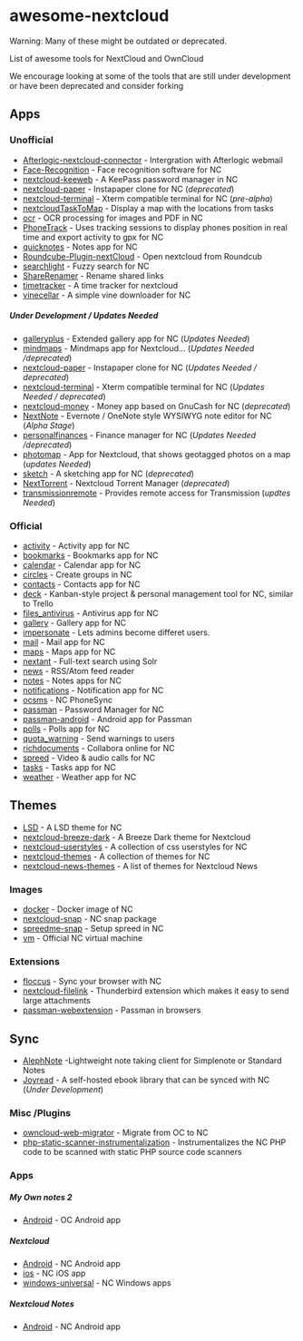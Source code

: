 # awesome-nextcloud
Warning: Many of these might be outdated or deprecated.

List of awesome tools for NextCloud and OwnCloud

We encourage looking at some of the tools that are still under development or have been deprecated and consider forking
## Apps
### Unofficial
* [Afterlogic-nextcloud-connector](https://github.com/afterlogic/nextcloud-connector) - Intergration with Afterlogic webmail
* [Face-Recognition](https://github.com/matiasdelellis/facerecognition) - Face recognition software for NC
* [nextcloud-keeweb](https://github.com/jhass/nextcloud-keeweb) - A KeePass password manager in NC
* [nextcloud-paper](https://github.com/andreasjacobsen93/nextcloud-paper) - Instapaper clone for NC (*deprecated*)
* [nextcloud-terminal](https://github.com/gabor-udvari/nextcloud-terminal) - Xterm compatible terminal for NC (*pre-alpha*)
* [nextcloudTaskToMap](https://github.com/valentinbonneaud/nextcloudTaskToMap) - Display a map with the locations from tasks
* [ocr](https://github.com/janis91/ocr) - OCR processing for images and PDF in NC
* [PhoneTrack](https://gitlab.com/eneiluj/phonetrack-oc) - Uses tracking sessions to display phones position in real time and export activity to gpx for NC
* [quicknotes](https://github.com/matiasdelellis/quicknotes) - Notes app for NC
* [Roundcube-Plugin-nextCloud](https://github.com/texxasrulez/Roundcube-Plugin-nextCloud) - Open nextcloud from Roundcub
* [searchlight](https://github.com/icewind1991/searchlight) - Fuzzy search for NC
* [ShareRenamer](https://github.com/DecaTec/sharerenamer) - Rename shared links
* [timetracker](https://github.com/jakobsack/timetracker) - A time tracker for nextcloud
* [vinecellar](https://github.com/ChristophWurst/vinecellar) - A simple vine downloader for NC
##### Under Development / Updates Needed
* [galleryplus](https://github.com/oparoz/galleryplus) - Extended gallery app for NC  (*Updates Needed*)
* [mindmaps](https://github.com/splitt3r/mindmaps) - Mindmaps app for Nextcloud... (*Updates Needed /deprecated*)
* [nextcloud-paper](https://github.com/andreasjacobsen93/nextcloud-paper) - Instapaper clone for NC (*Updates Needed / deprecated*)
* [nextcloud-terminal](https://github.com/gabor-udvari/nextcloud-terminal) - Xterm compatible terminal for NC (*Updates Needed / deprecated*)
* [nextcloud-money](https://github.com/powerpaul17/nc_money) - Money app based on GnuCash for NC (*deprecated*)
* [NextNote](https://github.com/brantje/nextnote) - Evernote / OneNote style WYSIWYG note editor for NC (*Alpha Stage*)
* [personalfinances](https://github.com/matiasdelellis/personalfinances) - Finance manager for NC (*Updates Needed /deprecated*)
* [photomap](https://github.com/doc-sebastian/PhotoMap) - App for Nextcloud, that shows geotagged photos on a map (*updates Needed*)
* [sketch](https://github.com/ChristophWurst/sketch) - A sketching app for NC (*deprecated*)
* [NextTorrent](https://github.com/self20/NextTorrent) - Nextcloud Torrent Manager (*deprecated*)
* [transmissionremote](https://github.com/jure965/transmissionremote) - Provides remote access for Transmission (*updtes Needed*)


### Official
* [activity](https://github.com/nextcloud/activity) - Activity app for NC
* [bookmarks](https://github.com/nextcloud/bookmarks) - Bookmarks app for NC
* [calendar](https://github.com/nextcloud/calendar) - Calendar app for NC
* [circles](https://github.com/nextcloud/circles) - Create groups in NC
* [contacts](https://github.com/nextcloud/contacts) - Contacts app for NC
* [deck](https://github.com/nextcloud/deck) - Kanban-style project & personal management tool for NC, similar to Trello
* [files_antivirus](https://github.com/nextcloud/files_antivirus) - Antivirus app for NC
* [gallery](https://github.com/nextcloud/gallery) - Gallery app for NC
* [impersonate](https://github.com/nextcloud/impersonate) - Lets admins become differet users.
* [mail](https://github.com/nextcloud/mail) - Mail app for NC
* [maps](https://github.com/nextcloud/maps) - Maps app for NC
* [nextant](https://github.com/nextcloud/nextant) - Full-text search using Solr
* [news](https://github.com/nextcloud/news) - RSS/Atom feed reader
* [notes](https://github.com/nextcloud/notes) - Notes apps for NC
* [notifications](https://github.com/nextcloud/notifications) - Notification app for NC
* [ocsms](https://github.com/nextcloud/ocsms) - NC PhoneSync
* [passman](https://github.com/nextcloud/passman) - Password Manager for NC
* [passman-android](https://github.com/nextcloud/passman-android) - Android app for Passman
* [polls](https://github.com/nextcloud/polls) - Polls app for NC
* [quota_warning](https://github.com/nextcloud/quota_warning) - Send warnings to users
* [richdocuments](https://github.com/nextcloud/richdocuments) - Collabora online for NC
* [spreed](https://github.com/nextcloud/spreed) - Video & audio calls for NC
* [tasks](https://github.com/nextcloud/tasks) - Tasks app for NC
* [weather](https://github.com/nextcloud/weather) - Weather app for NC

## Themes
* [LSD](https://github.com/jancborchardt/lsd) - A LSD theme for NC
* [nextcloud-breeze-dark](https://github.com/mwalbeck/nextcloud-breeze-dark) - A Breeze Dark theme for Nextcloud
* [nextcloud-userstyles](https://github.com/Lucidiot/nextcloud-userstyles) - A collection of css userstyles for NC
* [nextcloud-themes](https://github.com/Chais/nextcloud-themes) - A collection of themes for NC
* [nextcloud-news-themes](https://github.com/cwmke/nextcloud-news-themes) - A list of themes for Nextcloud News
### Images
* [docker](https://github.com/nextcloud/docker) - Docker image of NC
* [nextcloud-snap](https://github.com/nextcloud/nextcloud-snap) - NC snap package
* [spreedme-snap](https://github.com/nextcloud/spreedme-snap) - Setup spreed in NC
* [vm](https://github.com/nextcloud/vm) - Official NC virtual machine

### Extensions
* [floccus](https://github.com/marcelklehr/floccus) - Sync your browser with NC
* [nextcloud-filelink](https://github.com/nextcloud/nextcloud-filelink) - Thunderbird extension which makes it easy to send large attachments
* [passman-webextension](https://github.com/nextcloud/passman-webextension) - Passman in browsers

## Sync
* [AlephNote](https://github.com/Mikescher/AlephNote) -Lightweight note taking client for Simplenote or Standard Notes 
* [Joyread](https://github.com/joyread/server) - A self-hosted ebook library that can be synced with NC (*Under Development*)

### Misc /Plugins
* [owncloud-web-migrator](https://github.com/nextcloud/owncloud-web-migrator) - Migrate from OC to NC
* [php-static-scanner-instrumentalization](https://github.com/nextcloud/php-static-scanner-instrumentalization) - Instrumentalizes the NC PHP code to be scanned with static PHP source code scanners

### Apps
##### My Own notes 2
* [Android](https://github.com/aykit/MyOwnNotes) - OC Android app
##### Nextcloud
* [Android](https://github.com/nextcloud/android) - NC Android app
* [ios](https://github.com/nextcloud/ios) - NC iOS app
* [windows-universal](https://github.com/nextcloud/windows-universal) - NC Windows apps
##### Nextcloud Notes
* [Android](https://github.com/stefan-niedermann/nextcloud-notes) - NC Android app
